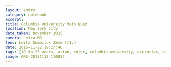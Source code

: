 ```yaml
--- 
layout: entry
category: notebook
excerpt:
title: Columbia University Main Quad
location: New York City
date_taken: November 2015
camera: Leica M9
lens: Leitz Summilux 35mm f/1.4
date: 2015-11-22 19:27:46
tags: [18 to 25 years, asian, color, columbia university, executive, hurry, running, rush, shoes, steps, student, suit, tie]
image: GRS-20151113-110052
---
```


